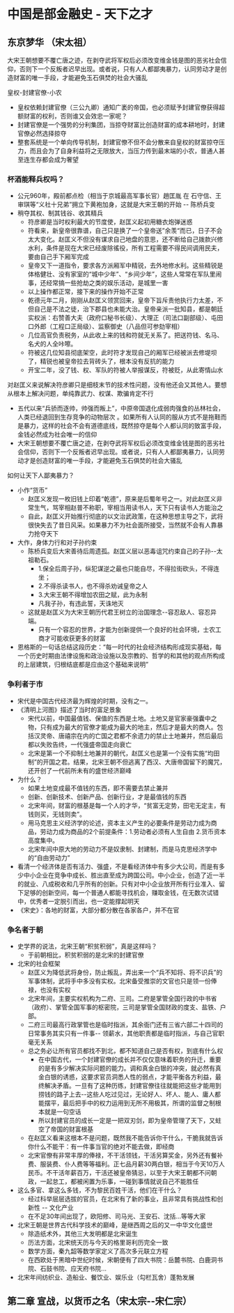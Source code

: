 # 中国是部金融史 - 天下之才

## 东京梦华 （宋太祖）
大宋王朝想要不覆亡唐之迹，在剥夺武将军权后必须改变维金钱是图的恶劣社会信仰，否则下一个反叛者迟早出现。或者说，只有人人都鄙夷暴力，认同劳动才是创造财富的唯一手段，才能避免玉石俱焚的社会大骚乱

皇权-封建官僚-小农
- 皇权依赖封建官僚（三公九卿）通知广袤的帝国，也必须赋予封建官僚获得超额财富的权利，否则谁又会效忠一家呢？
- 封建官僚是一个强势的分利集团，当掠夺财富比创造财富的成本耕地时，封建官僚必然选择掠夺
- 整套系统是一个单向传导机制，封建官僚不但不会分散来自皇权的财富掠夺压力，而且会为了自身利益将之无限放大，当压力传到最末端的小农，普通人甚至连生存都会成为奢望

### 杯酒能释兵权吗？
- 公元960年，殿前都点检（相当于京城最高军事长官）趙匡胤 在 石守信、王审琪等“义社十兄弟”拥立下黄袍加身，这就是大宋王朝的开始 -- 陈桥兵变
- 稍夺其权、制其钱谷、收其精兵
  - 符彦卿是当时权利最大的节度使，赵匡义起初用糖衣炮弹迷惑
  - 符看来，新皇帝很靠谱，自己只是换了一个皇帝送”余羡“而已，日子不会太大变化。赵匡义不但没有谋求自己地盘的意思，还不断给自己拨款兴修水利，条件是现在大宋已经废除徭役，所有工程需要不得民间调用民夫，要由自己手下厢军完成
  - 皇帝又下一道指令，要求各方派厢军中精锐，去外地修水利。这些精锐是体格健壮、没有家室的“城中少年”、“乡间少年”，这些人常常在军队里闹事，还经常搞一些抢劫之类的娱乐活动，是城里一害
  - 以上操作都正常，接下来的操作开始不正常
  - 乾德元年二月，刚刚从赵匡义领赏回来，皇帝下旨斥责他执行力太差，不但自己是不法之徒，治下郡县也未能大治。皇帝亲派一批知县，都是朝廷实权派：右赞善大夫（政府口秘书长级）、大理正（司法口副部级）、屯田口外郎（工程口正局级）、监察御史（八品但可参劾宰相）
  - 几位高官负责税务，从此收上来的钱和符就无关系了。把送符钱、名马、名犬的人全咔嚓。
  - 符被这几位知县彻底架空，此时符才发现自己的厢军已经被派去修堤坝了，精锐也被皇帝拉去背砖头了，根本没有反抗的能力
  - 开宝二年，没了钱、权、军队的符被人举报谋反，符被贬，从此寄情山水

对赵匡义来说解决符彦卿只是细枝末节的技术性问题，没有他还会又其他人。要想从根本上解决问题，单纯靠武力、权谋、欺骗肯定不行
- 五代以来“兵骄而逐帅，帅强而叛上”，中原帝国退化成弱肉强食的丛林社会，人类已经退回到生存竞争的动物层次 。如果所有人认同的服从方式不是拖鞋而是暴力，这样的社会不会有道德底线，既然掠夺是每个人都认同的致富手段，金钱必然成为社会唯一的信仰
- 大宋王朝想要不覆亡唐之迹，在剥夺武将军权后必须改变维金钱是图的恶劣社会信仰，否则下一个反叛者迟早出现。或者说，只有人人都鄙夷暴力，认同劳动才是创造财富的唯一手段，才能避免玉石俱焚的社会大骚乱

如何让天下人鄙夷暴力？
- 小作“货币”
  - 赵匡义发现一枚旧钱上印着“乾德”，原来是后蜀年号之一。对此赵匡义非常生气，骂宰相赵普不称职，宰相当用读书人，天下只有读书人方能治之
  - 自此，赵匡义开始推行彻底的以文治武政策，在这种思想主导之下，武将很快失去了昔日风采。如果暴力不为社会面所接受，当然就不会有人靠暴力抢夺天下
- 大作，身体力行和对子孙约束
  - 陈桥兵变后大宋善待后周遗孤。赵匡义层以恶毒诅咒约束自己的子孙--太祖勒石。
    - 1.保全后周子孙，纵犯谋逆之最也只能自尽，不得拉街砍头，不得连坐；
    - 2.不得杀读书人，也不得杀劝诫皇帝之人
    - 3.大宋王朝不得增加农田之赋，此为永制
    - 凡我子孙，有违此誓，天诛地灭
  - 这就是赵匡义为大宋王朝历代君王树立的治国理念--容忍敌人、容忍异端。
    - 只有一个容忍的世界，才能为创新提供一个良好的社会环境，士农工商才可能收获更多的财富
- 恩格斯的一句话总结这段历史：“每一时代的社会经济结构形成现实基础，每一个历史时期由法律设施和政治设施以及宗教的、哲学的和其他的观点所构成的上层建筑，归根结底都是应由这个基础来说明”

### 争利者于市
- 宋代是中国古代经济最为辉煌的时期，没有之一。
- 《清明上河图》描述了当时的富足景象
  - 宋代以前，中国最值钱、保值的东西是土地。土地又是官家豪强囊中之物，只有成为最大的官僚才能成为最大的地主，然后才是最大的商人。包括汉灵帝、唐禧宗在内的亡国之君都不余遗力的禁止土地兼并，然后最后都以失败告终，一代强盛帝国走向衰亡
  - 北宋是第一个不抑制土地兼并的朝代，赵匡义也是第一个没有实施“均田制”的开国之君。结果，北宋王朝不但逃离了西汉、大唐帝国留下的魔咒，还开创了一代前所未有的盛世经济巅峰
- 为什么？
  - 如果土地变成最不值钱的东西，即不需要去禁止兼并
  - 创新、创新技术、创新产品、创新行业，才是最值钱的东西
  - 北宋年间，财富的根基是每一个人的才华，“贫富无定势，田宅无定主，有钱则买，无钱则卖”。
  - 用马克思主义经济学的论述，资本主义产生的必要条件是劳动力成为商品，劳动力成为商品的2个前提条件：1.劳动者必须有人生自由 2.货币资本高度集中。
  - 北宋年间中原大地的劳动力不是奴隶制、封建制，而是马克思经济学中的“自由劳动力”
- 看清一个经济体是否有活力、强盛，不是看经济体中有多少大公司，而是有多少中小企业在竞争中成长、胜出直至成为跨国公司。中小企业，创造了近一半的就业、八成税收和几乎所有的创新。只有对中小企业放开所有行业准入、留下足够的创新空间，每一个普通人都能寻找机会，赚取金钱，在无数次试错中，优秀者一定脱引而出，也一定能撑起明天
- 《宋史》：各地的财富，大部分都分散在各家各户，并不在官

### 争名者于朝
- 史学界的说法，北宋王朝“积贫积弱”，真是这样吗？
  - 于前朝相比，积贫积弱的是北宋的封建官僚
- 北宋的社会框架
  - 赵匡义为降低武将身份，防止叛乱，弄出来一个“兵不知将、将不识兵”的军事体制，武将手中多没有实权。北宋备受推崇的文官也只是领一份俸禄，也没有实权
  - 北宋年间，主要实权机构为二府、三司。二府是掌管全国行政的中书省（政府）、掌管全国军事的枢密院，三司是掌管全国财政的度支、盐铁、户部。
  - 二府三司最高行政掌管也是临时指派，其余衙门还有三省六部二十四司的日常事务其实只有一件事-- 领薪水，其他职责都是临时指派，与自己官职毫无关系
  - 总之务必让所有官员都找不到北，都不知道自己是否有权，到底有什么权
    - 在中国古代，一个封建官僚的成长并不仅仅意味着职务的升迁，重要的是有多少解决实际问题的能力。调和真金白银的冲突，就必然有真金白银的诱惑，这要求官员洞悉人性的弱点，才能平衡各方利益，最终解决矛盾。一旦有了这种历练，封建官僚往往就能把这些才能用到捞钱的路子上去--这些人吃过见过，无论好人、坏人、能人、庸人都能摆平，最后把手中的权力运用到无所不用极其，所谓的监督之制根本就是一句空话
    - 所以封建官员的成长一定是一把双刃剑，即为皇帝管理了天下，又蛀空了帝国的财富根基
  - 在赵匡义看来这根本不是问题，既然我不能告诉你干什么，干脆我就告诉你什么不能干：有一件事当官的绝对不能去做，即经商
  - 北宋官僚有非常丰厚的俸禄，不干活领钱，干活另算奖金，另外还有餐补费、服装费、仆人费等等福利。正七品月薪30两白银，相当于今天10万人民币。不干活年薪百万，干活还被皇帝猜忌，以至于大宋王朝都不问朝政，一起怠工，都被闲置为乐事，一碰到事情就说自己不能胜任
- 这么多官、拿这么多钱，不为黎民百姓干活，他们在干什么？
  - 经过科举层层选拔的官员，在北宋有了新的事业，且非常具有挑战性和创新性 -- 文化产业
  - 在不足30年间出现了，欧阳修、司马光、王安石、沈括...等等大家
- 北宋王朝是世界古代科学技术的巅峰，是继西周之后的又一中华文化盛世
  - 除造纸术外，其他三大发明都是北宋诞生
  - 历法方面，北宋统天历与今天的格里哥利历完全一致
  - 数学方面，秦九韶等数学家定义了高次多元联立方程
  - 在西欧处于黑暗中世纪时候，宋朝便有了四大书院：岳麓书院、白鹿洞书院、石鼓书院、应天府书院...
- 北宋年间纺织业、造船业、餐饮业、娱乐业（勾栏瓦舍）蓬勃发展

## 第二章 宣战，以货币之名（宋太宗--宋仁宗）


